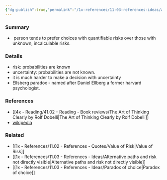 ```yaml
---
{"dg-publish":true,"permalink":"/1x-references/11-03-references-ideas/ambiguity-aversion/","dgHomeLink":true,"dgPassFrontmatter":false,"dgShowBacklinks":true,"dgShowLocalGraph":false,"dgShowInlineTitle":true}
---
```



### Summary
-  person tends to prefer choices with quantifiable risks over those with unknown, incalculable risks.

### Details
- risk: probabilities are known
- uncertainty: probabilities are not known.
- it is much harder to make a decision with uncertainty
- Ellsberg paradox - named after Daniel Ellberg a former harvard psychologist.

### References
- [[4x - Reading/41.02 - Reading - Book reviews/The Art of Thinking Clearly by Rolf Dobelli|The Art of Thinking Clearly by Rolf Dobelli]]
- [wikipedia](https://en.wikipedia.org/wiki/Ellsberg_paradox#:~:text=In%20decision%20theory%2C%20the%20Ellsberg,%2C%20and%20the%20Savage%20Axioms%E2%80%9D.)

### Related
- [[1x - References/11.02 - References - Quotes/Value of Risk|Value of Risk]]
- [[1x - References/11.03 - References - Ideas/Alternative paths and risk not directly visible|Alternative paths and risk not directly visible]]
- [[1x - References/11.03 - References - Ideas/Paradox of choice|Paradox of choice]]